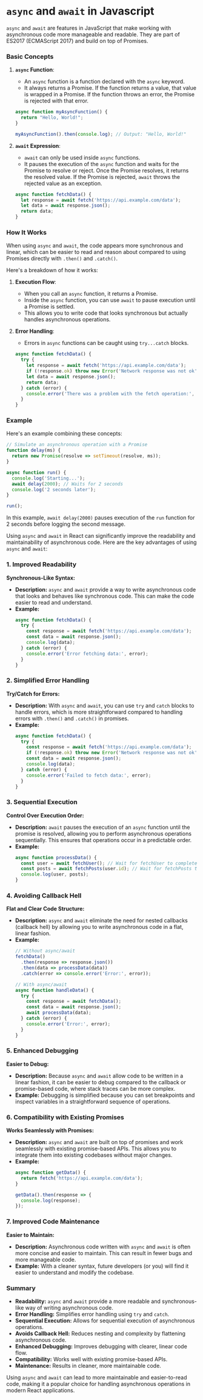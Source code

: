 # `async` and `await` in Javascript

 `async` and `await` are features in JavaScript that make working with asynchronous code more manageable and readable. They are part of ES2017 (ECMAScript 2017) and build on top of Promises.

### Basic Concepts

1. **`async` Function**: 
   - An `async` function is a function declared with the `async` keyword.
   - It always returns a Promise. If the function returns a value, that value is wrapped in a Promise. If the function throws an error, the Promise is rejected with that error.

   ```javascript
   async function myAsyncFunction() {
     return "Hello, World!";
   }

   myAsyncFunction().then(console.log); // Output: "Hello, World!"
   ```

2. **`await` Expression**:
   - `await` can only be used inside `async` functions.
   - It pauses the execution of the `async` function and waits for the Promise to resolve or reject. Once the Promise resolves, it returns the resolved value. If the Promise is rejected, `await` throws the rejected value as an exception.

   ```javascript
   async function fetchData() {
     let response = await fetch('https://api.example.com/data');
     let data = await response.json();
     return data;
   }
   ```

### How It Works

When using `async` and `await`, the code appears more synchronous and linear, which can be easier to read and reason about compared to using Promises directly with `.then()` and `.catch()`.

Here's a breakdown of how it works:

1. **Execution Flow**:
   - When you call an `async` function, it returns a Promise.
   - Inside the `async` function, you can use `await` to pause execution until a Promise is settled.
   - This allows you to write code that looks synchronous but actually handles asynchronous operations.

2. **Error Handling**:
   - Errors in `async` functions can be caught using `try...catch` blocks.

   ```javascript
   async function fetchData() {
     try {
       let response = await fetch('https://api.example.com/data');
       if (!response.ok) throw new Error('Network response was not ok');
       let data = await response.json();
       return data;
     } catch (error) {
       console.error('There was a problem with the fetch operation:', error);
     }
   }
   ```

### Example

Here's an example combining these concepts:

```javascript
// Simulate an asynchronous operation with a Promise
function delay(ms) {
  return new Promise(resolve => setTimeout(resolve, ms));
}

async function run() {
  console.log('Starting...');
  await delay(2000); // Waits for 2 seconds
  console.log('2 seconds later');
}

run();
```

In this example, `await delay(2000)` pauses execution of the `run` function for 2 seconds before logging the second message.

Using `async` and `await` in React can significantly improve the readability and maintainability of asynchronous code. Here are the key advantages of using `async` and `await`:

### **1. Improved Readability**

**Synchronous-Like Syntax:**
- **Description:** `async` and `await` provide a way to write asynchronous code that looks and behaves like synchronous code. This can make the code easier to read and understand.
- **Example:**
  ```jsx
  async function fetchData() {
    try {
      const response = await fetch('https://api.example.com/data');
      const data = await response.json();
      console.log(data);
    } catch (error) {
      console.error('Error fetching data:', error);
    }
  }
  ```

### **2. Simplified Error Handling**

**Try/Catch for Errors:**
- **Description:** With `async` and `await`, you can use `try` and `catch` blocks to handle errors, which is more straightforward compared to handling errors with `.then()` and `.catch()` in promises.
- **Example:**
  ```jsx
  async function fetchData() {
    try {
      const response = await fetch('https://api.example.com/data');
      if (!response.ok) throw new Error('Network response was not ok');
      const data = await response.json();
      console.log(data);
    } catch (error) {
      console.error('Failed to fetch data:', error);
    }
  }
  ```

### **3. Sequential Execution**

**Control Over Execution Order:**
- **Description:** `await` pauses the execution of an `async` function until the promise is resolved, allowing you to perform asynchronous operations sequentially. This ensures that operations occur in a predictable order.
- **Example:**
  ```jsx
  async function processData() {
    const user = await fetchUser(); // Wait for fetchUser to complete
    const posts = await fetchPosts(user.id); // Wait for fetchPosts to complete
    console.log(user, posts);
  }
  ```

### **4. Avoiding Callback Hell**

**Flat and Clear Code Structure:**
- **Description:** `async` and `await` eliminate the need for nested callbacks (callback hell) by allowing you to write asynchronous code in a flat, linear fashion.
- **Example:**
  ```jsx
  // Without async/await
  fetchData()
    .then(response => response.json())
    .then(data => processData(data))
    .catch(error => console.error('Error:', error));

  // With async/await
  async function handleData() {
    try {
      const response = await fetchData();
      const data = await response.json();
      await processData(data);
    } catch (error) {
      console.error('Error:', error);
    }
  }
  ```

### **5. Enhanced Debugging**

**Easier to Debug:**
- **Description:** Because `async` and `await` allow code to be written in a linear fashion, it can be easier to debug compared to the callback or promise-based code, where stack traces can be more complex.
- **Example:** Debugging is simplified because you can set breakpoints and inspect variables in a straightforward sequence of operations.

### **6. Compatibility with Existing Promises**

**Works Seamlessly with Promises:**
- **Description:** `async` and `await` are built on top of promises and work seamlessly with existing promise-based APIs. This allows you to integrate them into existing codebases without major changes.
- **Example:**
  ```jsx
  async function getData() {
    return fetch('https://api.example.com/data');
  }

  getData().then(response => {
    console.log(response);
  });
  ```

### **7. Improved Code Maintenance**

**Easier to Maintain:**
- **Description:** Asynchronous code written with `async` and `await` is often more concise and easier to maintain. This can result in fewer bugs and more manageable code.
- **Example:** With a cleaner syntax, future developers (or you) will find it easier to understand and modify the codebase.

### **Summary**

- **Readability:** `async` and `await` provide a more readable and synchronous-like way of writing asynchronous code.
- **Error Handling:** Simplifies error handling using `try` and `catch`.
- **Sequential Execution:** Allows for sequential execution of asynchronous operations.
- **Avoids Callback Hell:** Reduces nesting and complexity by flattening asynchronous code.
- **Enhanced Debugging:** Improves debugging with clearer, linear code flow.
- **Compatibility:** Works well with existing promise-based APIs.
- **Maintenance:** Results in cleaner, more maintainable code.

Using `async` and `await` can lead to more maintainable and easier-to-read code, making it a popular choice for handling asynchronous operations in modern React applications.